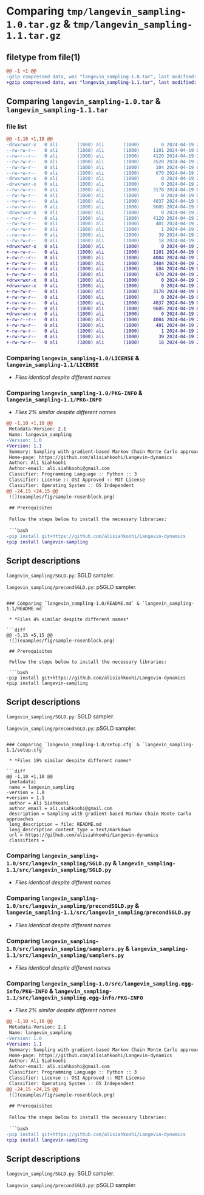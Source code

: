 # Comparing `tmp/langevin_sampling-1.0.tar.gz` & `tmp/langevin_sampling-1.1.tar.gz`

## filetype from file(1)

```diff
@@ -1 +1 @@
-gzip compressed data, was "langevin_sampling-1.0.tar", last modified: Fri Apr 19 21:10:12 2024, max compression
+gzip compressed data, was "langevin_sampling-1.1.tar", last modified: Fri Apr 19 21:15:16 2024, max compression
```

## Comparing `langevin_sampling-1.0.tar` & `langevin_sampling-1.1.tar`

### file list

```diff
@@ -1,18 +1,18 @@
-drwxrwxr-x   0 ali       (1000) ali       (1000)        0 2024-04-19 21:10:12.428000 langevin_sampling-1.0/
--rw-rw-r--   0 ali       (1000) ali       (1000)     1101 2024-04-19 02:21:02.000000 langevin_sampling-1.0/LICENSE
--rw-r--r--   0 ali       (1000) ali       (1000)     4120 2024-04-19 21:10:12.428000 langevin_sampling-1.0/PKG-INFO
--rw-rw-r--   0 ali       (1000) ali       (1000)     3520 2024-04-19 21:04:43.000000 langevin_sampling-1.0/README.md
--rw-rw-r--   0 ali       (1000) ali       (1000)      104 2024-04-19 02:21:02.000000 langevin_sampling-1.0/pyproject.toml
--rw-rw-r--   0 ali       (1000) ali       (1000)      670 2024-04-19 21:10:12.428000 langevin_sampling-1.0/setup.cfg
-drwxrwxr-x   0 ali       (1000) ali       (1000)        0 2024-04-19 21:10:12.424000 langevin_sampling-1.0/src/
-drwxrwxr-x   0 ali       (1000) ali       (1000)        0 2024-04-19 21:10:12.424000 langevin_sampling-1.0/src/langevin_sampling/
--rw-rw-r--   0 ali       (1000) ali       (1000)     3178 2024-04-19 02:21:02.000000 langevin_sampling-1.0/src/langevin_sampling/SGLD.py
--rw-rw-r--   0 ali       (1000) ali       (1000)        0 2024-04-19 02:21:02.000000 langevin_sampling-1.0/src/langevin_sampling/__init__.py
--rw-rw-r--   0 ali       (1000) ali       (1000)     4037 2024-04-19 02:21:02.000000 langevin_sampling-1.0/src/langevin_sampling/precondSGLD.py
--rw-rw-r--   0 ali       (1000) ali       (1000)     9605 2024-04-19 02:21:02.000000 langevin_sampling-1.0/src/langevin_sampling/samplers.py
-drwxrwxr-x   0 ali       (1000) ali       (1000)        0 2024-04-19 21:10:12.424000 langevin_sampling-1.0/src/langevin_sampling.egg-info/
--rw-r--r--   0 ali       (1000) ali       (1000)     4120 2024-04-19 21:10:12.000000 langevin_sampling-1.0/src/langevin_sampling.egg-info/PKG-INFO
--rw-rw-r--   0 ali       (1000) ali       (1000)      401 2024-04-19 21:10:12.000000 langevin_sampling-1.0/src/langevin_sampling.egg-info/SOURCES.txt
--rw-rw-r--   0 ali       (1000) ali       (1000)        1 2024-04-19 21:10:12.000000 langevin_sampling-1.0/src/langevin_sampling.egg-info/dependency_links.txt
--rw-rw-r--   0 ali       (1000) ali       (1000)       39 2024-04-19 21:10:12.000000 langevin_sampling-1.0/src/langevin_sampling.egg-info/requires.txt
--rw-rw-r--   0 ali       (1000) ali       (1000)       18 2024-04-19 21:10:12.000000 langevin_sampling-1.0/src/langevin_sampling.egg-info/top_level.txt
+drwxrwxr-x   0 ali       (1000) ali       (1000)        0 2024-04-19 21:15:16.333287 langevin_sampling-1.1/
+-rw-rw-r--   0 ali       (1000) ali       (1000)     1101 2024-04-19 02:21:02.000000 langevin_sampling-1.1/LICENSE
+-rw-r--r--   0 ali       (1000) ali       (1000)     4084 2024-04-19 21:15:16.333287 langevin_sampling-1.1/PKG-INFO
+-rw-rw-r--   0 ali       (1000) ali       (1000)     3484 2024-04-19 21:14:54.000000 langevin_sampling-1.1/README.md
+-rw-rw-r--   0 ali       (1000) ali       (1000)      104 2024-04-19 02:21:02.000000 langevin_sampling-1.1/pyproject.toml
+-rw-rw-r--   0 ali       (1000) ali       (1000)      670 2024-04-19 21:15:16.333287 langevin_sampling-1.1/setup.cfg
+drwxrwxr-x   0 ali       (1000) ali       (1000)        0 2024-04-19 21:15:16.329287 langevin_sampling-1.1/src/
+drwxrwxr-x   0 ali       (1000) ali       (1000)        0 2024-04-19 21:15:16.333287 langevin_sampling-1.1/src/langevin_sampling/
+-rw-rw-r--   0 ali       (1000) ali       (1000)     3178 2024-04-19 02:21:02.000000 langevin_sampling-1.1/src/langevin_sampling/SGLD.py
+-rw-rw-r--   0 ali       (1000) ali       (1000)        0 2024-04-19 02:21:02.000000 langevin_sampling-1.1/src/langevin_sampling/__init__.py
+-rw-rw-r--   0 ali       (1000) ali       (1000)     4037 2024-04-19 02:21:02.000000 langevin_sampling-1.1/src/langevin_sampling/precondSGLD.py
+-rw-rw-r--   0 ali       (1000) ali       (1000)     9605 2024-04-19 02:21:02.000000 langevin_sampling-1.1/src/langevin_sampling/samplers.py
+drwxrwxr-x   0 ali       (1000) ali       (1000)        0 2024-04-19 21:15:16.333287 langevin_sampling-1.1/src/langevin_sampling.egg-info/
+-rw-r--r--   0 ali       (1000) ali       (1000)     4084 2024-04-19 21:15:16.000000 langevin_sampling-1.1/src/langevin_sampling.egg-info/PKG-INFO
+-rw-rw-r--   0 ali       (1000) ali       (1000)      401 2024-04-19 21:15:16.000000 langevin_sampling-1.1/src/langevin_sampling.egg-info/SOURCES.txt
+-rw-rw-r--   0 ali       (1000) ali       (1000)        1 2024-04-19 21:15:16.000000 langevin_sampling-1.1/src/langevin_sampling.egg-info/dependency_links.txt
+-rw-rw-r--   0 ali       (1000) ali       (1000)       39 2024-04-19 21:15:16.000000 langevin_sampling-1.1/src/langevin_sampling.egg-info/requires.txt
+-rw-rw-r--   0 ali       (1000) ali       (1000)       18 2024-04-19 21:15:16.000000 langevin_sampling-1.1/src/langevin_sampling.egg-info/top_level.txt
```

### Comparing `langevin_sampling-1.0/LICENSE` & `langevin_sampling-1.1/LICENSE`

 * *Files identical despite different names*

### Comparing `langevin_sampling-1.0/PKG-INFO` & `langevin_sampling-1.1/PKG-INFO`

 * *Files 2% similar despite different names*

```diff
@@ -1,10 +1,10 @@
 Metadata-Version: 2.1
 Name: langevin_sampling
-Version: 1.0
+Version: 1.1
 Summary: Sampling with gradient-based Markov Chain Monte Carlo approaches
 Home-page: https://github.com/alisiahkoohi/Langevin-dynamics
 Author: Ali Siahkoohi
 Author-email: ali.siahkoohi@gmail.com
 Classifier: Programming Language :: Python :: 3
 Classifier: License :: OSI Approved :: MIT License
 Classifier: Operating System :: OS Independent
@@ -24,15 +24,15 @@
 ![](examples/fig/sample-rosenblock.png)
 
 ## Prerequisites
 
 Follow the steps below to install the necessary libraries:
 
 ```bash
-pip install git+https://github.com/alisiahkoohi/Langevin-dynamics
+pip install langevin-sampling
 ```
 
 ## Script descriptions
 
 `langevin_sampling/SGLD.py`: SGLD sampler.
 
 `langevin_sampling/precondSGLD.py`: pSGLD sampler.
```

### Comparing `langevin_sampling-1.0/README.md` & `langevin_sampling-1.1/README.md`

 * *Files 4% similar despite different names*

```diff
@@ -5,15 +5,15 @@
 ![](examples/fig/sample-rosenblock.png)
 
 ## Prerequisites
 
 Follow the steps below to install the necessary libraries:
 
 ```bash
-pip install git+https://github.com/alisiahkoohi/Langevin-dynamics
+pip install langevin-sampling
 ```
 
 ## Script descriptions
 
 `langevin_sampling/SGLD.py`: SGLD sampler.
 
 `langevin_sampling/precondSGLD.py`: pSGLD sampler.
```

### Comparing `langevin_sampling-1.0/setup.cfg` & `langevin_sampling-1.1/setup.cfg`

 * *Files 19% similar despite different names*

```diff
@@ -1,10 +1,10 @@
 [metadata]
 name = langevin_sampling
-version = 1.0
+version = 1.1
 author = Ali Siahkoohi
 author_email = ali.siahkoohi@gmail.com
 description = Sampling with gradient-based Markov Chain Monte Carlo approaches
 long_description = file: README.md
 long_description_content_type = text/markdown
 url = https://github.com/alisiahkoohi/Langevin-dynamics
 classifiers =
```

### Comparing `langevin_sampling-1.0/src/langevin_sampling/SGLD.py` & `langevin_sampling-1.1/src/langevin_sampling/SGLD.py`

 * *Files identical despite different names*

### Comparing `langevin_sampling-1.0/src/langevin_sampling/precondSGLD.py` & `langevin_sampling-1.1/src/langevin_sampling/precondSGLD.py`

 * *Files identical despite different names*

### Comparing `langevin_sampling-1.0/src/langevin_sampling/samplers.py` & `langevin_sampling-1.1/src/langevin_sampling/samplers.py`

 * *Files identical despite different names*

### Comparing `langevin_sampling-1.0/src/langevin_sampling.egg-info/PKG-INFO` & `langevin_sampling-1.1/src/langevin_sampling.egg-info/PKG-INFO`

 * *Files 2% similar despite different names*

```diff
@@ -1,10 +1,10 @@
 Metadata-Version: 2.1
 Name: langevin_sampling
-Version: 1.0
+Version: 1.1
 Summary: Sampling with gradient-based Markov Chain Monte Carlo approaches
 Home-page: https://github.com/alisiahkoohi/Langevin-dynamics
 Author: Ali Siahkoohi
 Author-email: ali.siahkoohi@gmail.com
 Classifier: Programming Language :: Python :: 3
 Classifier: License :: OSI Approved :: MIT License
 Classifier: Operating System :: OS Independent
@@ -24,15 +24,15 @@
 ![](examples/fig/sample-rosenblock.png)
 
 ## Prerequisites
 
 Follow the steps below to install the necessary libraries:
 
 ```bash
-pip install git+https://github.com/alisiahkoohi/Langevin-dynamics
+pip install langevin-sampling
 ```
 
 ## Script descriptions
 
 `langevin_sampling/SGLD.py`: SGLD sampler.
 
 `langevin_sampling/precondSGLD.py`: pSGLD sampler.
```

